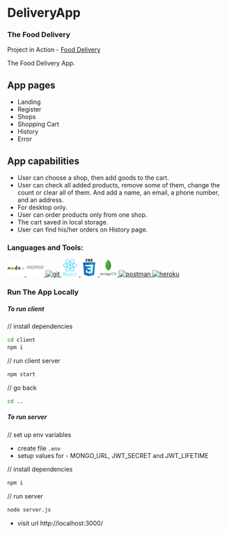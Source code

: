 # DeliveryApp

### The Food Delivery

Project in Action - [Food Delivery](https://food-delivery-elif-tech.herokuapp.com/)

The Food Delivery App.

## App pages
- Landing
- Register
- Shops
- Shopping Cart
- History
- Error

## App capabilities
- User can choose a shop, then add goods to the cart.
- User can check all added products, remove some of them, change the count or clear all of them. And add a name, an email, a phone number, and an address.
- For desktop only.
- User can order products only from one shop.
- The cart saved in local storage.
- User can find his/her orders on History page.



### Languages and Tools:

<p align="left">
  <a href="https://nodejs.org" target="_blank" rel="noreferrer"> 
<img src="https://raw.githubusercontent.com/devicons/devicon/master/icons/nodejs/nodejs-original-wordmark.svg" alt="nodejs" width="40" height="40"/> </a> 

  <a href="https://expressjs.com" target="_blank" rel="noreferrer"> 
<img src="https://raw.githubusercontent.com/devicons/devicon/master/icons/express/express-original-wordmark.svg" alt="express" width="40" height="40"/> </a>
  
  <a href="https://git-scm.com/" target="_blank" rel="noreferrer"> 
<img src="https://www.vectorlogo.zone/logos/git-scm/git-scm-icon.svg" alt="git" width="40" height="40"/> </a> 

  <a href="https://reactjs.org/" target="_blank" rel="noreferrer"> 
<img src="https://raw.githubusercontent.com/devicons/devicon/master/icons/react/react-original-wordmark.svg" alt="react" width="40" height="40"/> </a> 

  <a href="https://www.w3schools.com/css/" target="_blank" rel="noreferrer">
<img src="https://raw.githubusercontent.com/devicons/devicon/master/icons/css3/css3-original-wordmark.svg" alt="css3" width="40" height="40"/> </a>
  
  <a href="https://www.mongodb.com/" target="_blank" rel="noreferrer"> 
<img src="https://raw.githubusercontent.com/devicons/devicon/master/icons/mongodb/mongodb-original-wordmark.svg" alt="mongodb" width="40" height="40"/> </a> 

  <a href="https://postman.com" target="_blank" rel="noreferrer"> 
<img src="https://www.vectorlogo.zone/logos/getpostman/getpostman-icon.svg" alt="postman" width="40" height="40"/> </a> 

  <a href="https://heroku.com" target="_blank" rel="noreferrer"> 
<img src="https://www.vectorlogo.zone/logos/heroku/heroku-icon.svg" alt="heroku" width="40" height="40"/> </a> 

</p>

### Run The App Locally

##### To run client

// install dependencies
```sh
cd client
npm i
```

// run client server
```sh
npm start
```

// go back
```sh
cd ..
```
##### To run server

// set up env variables
- create file `.env`
- setup values for - MONGO_URL, JWT_SECRET and JWT_LIFETIME

// install dependencies
```sh
npm i
```

// run server
```sh
node server.js
```

- visit url http://localhost:3000/
